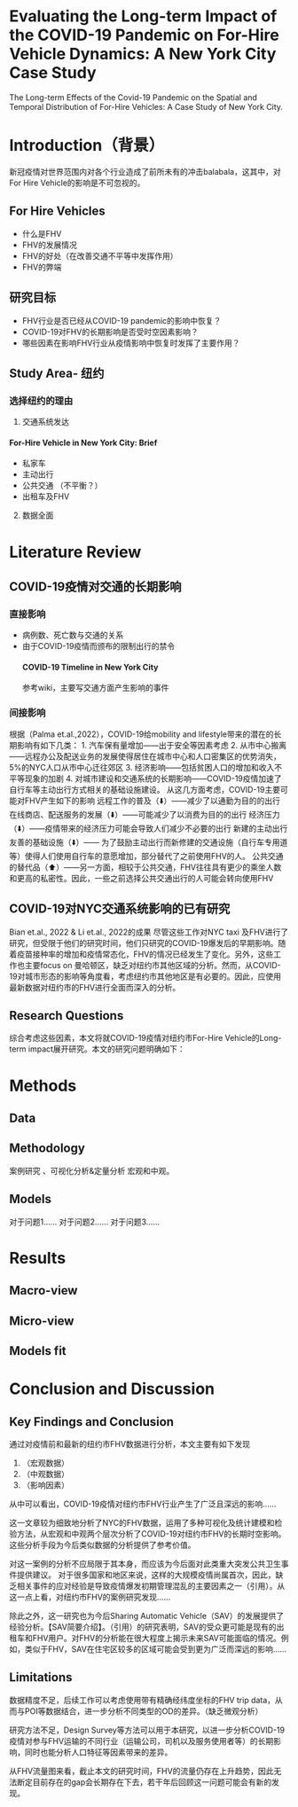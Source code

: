# Evaluating the Long-term Impact of the COVID-19 Pandemic on For-Hire Vehicle Dynamics: A New York City Case Study

The Long-term Effects of the Covid-19 Pandemic on the Spatial and Temporal Distribution of For-Hire Vehicles: A Case Study of New York City.


# Introduction（背景）
新冠疫情对世界范围内对各个行业造成了前所未有的冲击balabala，这其中，对For Hire Vehicle的影响是不可忽视的。

## For Hire Vehicles
* 什么是FHV
* FHV的发展情况
* FHV的好处（在改善交通不平等中发挥作用）
* FHV的弊端

## 研究目标

* FHV行业是否已经从COVID-19 pandemic的影响中恢复？
* COVID-19对FHV的长期影响是否受时空因素影响？
* 哪些因素在影响FHV行业从疫情影响中恢复时发挥了主要作用？

## Study Area- 纽约
### 选择纽约的理由
1. 交通系统发达
####  For-Hire Vehicle in New York City: Brief
* 私家车
* 主动出行
* 公共交通 （不平衡？）
* 出租车及FHV

2. 数据全面






# Literature Review
## COVID-19疫情对交通的长期影响
### 直接影响
* 病例数、死亡数与交通的关系
* 由于COVID-19疫情而颁布的限制出行的禁令
	#### COVID-19 Timeline in New York City
	参考wiki，主要写交通方面产生影响的事件
### 间接影响
 根据（Palma et.al.,2022），COVID-19给mobility and lifestyle带来的潜在的长期影响有如下几类：
	1. 汽车保有量增加——出于安全等因素考虑
	2. 从市中心搬离——远程办公及配送业务的发展使得居住在城市中心和人口密集区的优势消失，5%的NYC人口从市中心迁往郊区
	3. 经济影响——包括贫困人口的增加和收入不平等现象的加剧
	4. 对城市建设和交通系统的长期影响——COVID-19疫情加速了自行车等主动出行方式相关的基础设施建设。
 从这几方面考虑，COVID-19主要可能对FHV产生如下的影响
	远程工作的普及（⬇️）——减少了以通勤为目的的出行
	在线商店、配送服务的发展（⬇️）——可能减少了以消费为目的的出行
	经济压力（⬇️）——疫情带来的经济压力可能会导致人们减少不必要的出行
	新建的主动出行友善的基础设施（⬇️）—— 为了鼓励主动出行而新修建的交通设施（自行车专用道等）使得人们使用自行车的意愿增加，部分替代了之前使用FHV的人。
	公共交通的替代品（⬆️）——另一方面，相较于公共交通，FHV往往具有更少的乘坐人数和更高的私密性。因此，一些之前选择公共交通出行的人可能会转向使用FHV


## COVID-19对NYC交通系统影响的已有研究
Bian et.al., 2022 & Li et.al., 2022的成果
		尽管这些工作对NYC taxi 及FHV进行了研究，但受限于他们的研究时间，他们只研究的COVID-19爆发后的早期影响。随着疫苗接种率的增加和疫情常态化，FHV的情况已经发生了变化。另外，这些工作也主要focus on 曼哈顿区，缺乏对纽约市其他区域的分析。然而，从COVID-19对城市形态的影响等角度看，考虑纽约市其他地区是有必要的。因此，应使用最新数据对纽约市的FHV进行全面而深入的分析。

## Research Questions
综合考虑这些因素，本文将就COVID-19疫情对纽约市For-Hire Vehicle的Long-term impact展开研究。本文的研究问题明确如下：



# Methods

## Data
## Methodology
案例研究 、可视化分析&定量分析
宏观和中观。
## Models
对于问题1……
对于问题2……
对于问题3……


# Results
## Macro-view
## Micro-view
## Models fit

# Conclusion and Discussion
## Key Findings and Conclusion
通过对疫情前和最新的纽约市FHV数据进行分析，本文主要有如下发现
1. （宏观数据）
2. （中观数据）
3. （影响因素）

从中可以看出，COVID-19疫情对纽约市FHV行业产生了广泛且深远的影响……

这一文章较为细致地分析了NYC的FHV数据，运用了多种可视化及统计建模和检验方法，从宏观和中观两个层次分析了COVID-19对纽约市FHV的长期时空影响。这些分析手段为今后类似数据的分析提供了参考价值。

对这一案例的分析不应局限于其本身，而应该为今后面对此类重大突发公共卫生事件提供建议。
对于很多国家和地区来说，这样的大规模疫情尚属首次，因此，缺乏相关事件的应对经验是导致疫情爆发初期管理混乱的主要因素之一（引用）。从这一点上看，对纽约市FHV的案例研究发现……

除此之外，这一研究也为今后Sharing Automatic Vehicle（SAV）的发展提供了经验分析。【SAV简要介绍】。（引用）的研究表明，SAV的受众更可能是现有的出租车和FHV用户。对FHV的分析能在很大程度上揭示未来SAV可能面临的情况。例如，类似于FHV，SAV在住宅区较多的区域可能会受到更为广泛而深远的影响……

## Limitations
数据精度不足，后续工作可以考虑使用带有精确经纬度坐标的FHV trip data，从而与POI等数据结合，进一步分析不同类型的OD的差异。（缺乏微观分析）

研究方法不足，Design Survey等方法可以用于本研究，以进一步分析COVID-19疫情对参与FHV运输的不同行业（运输公司，司机以及服务使用者等）的长期影响，同时也能分析人口特征等因素带来的差异。

从FHV流量图来看，截止本文的研究时间，FHV的流量仍存在上升趋势，因此无法断定目前存在的gap会长期存在下去，若干年后回顾这一问题可能会有新的发现。

